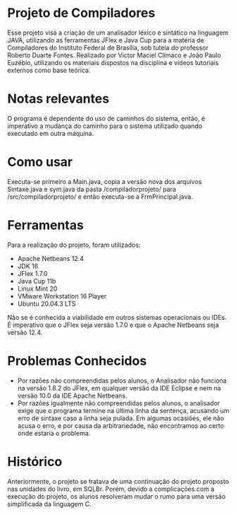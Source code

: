 # Projeto de Compiladores

Esse projeto visa a criação de um analisador léxico e sintático na linguagem JAVA, utilizando as ferramentas JFlex e Java Cup para a matéria de Compiladores do Instituto Federal de Brasília, sob tutela do professor Roberto Duarte Fontes. Realizado por Victor Maciel Clímaco e João Paulo Euzébio, utilizando os materiais dispostos na disciplina e vídeos tutoriais externos como base teórica.

# Notas relevantes
O programa é dependente do uso de caminhos do sistema, então, é imperativo a mudança do caminho para o sistema utilizado quando executado em outra máquina.

# Como usar
Executa-se primeiro a Main.java, copia a versão nova dos arquivos Sintaxe.java e sym.java da pasta /compiladorprojeto/ para /src/compiladorprojeto/ e então executa-se a FrmPrincipal.java.

# Ferramentas 
Para a realização do projeto, foram utilizados:
- Apache Netbeans 12.4
- JDK 16
- JFlex 1.7.0
- Java Cup 11b
- Linux Mint 20
- VMware Workstation 16 Player
- Ubuntu 20.04.3 LTS

Não se é conhecida a viabilidade em outros sistemas operacionais ou IDEs. É imperativo que o JFlex seja versão 1.7.0 e que o Apache Netbeans seja versão 12.4. 

# Problemas Conhecidos
- Por razões não compreendidas pelos alunos, o Analisador não funciona na versão 1.8.2 do JFlex, em qualquer versão da IDE Eclipse e nem na versão 10.0 da IDE Apache Netbeans. 
- Por razões igualmente não compreendidas pelos alunos, o analisador exige que o programa termine na última linha da sentença, acusando um erro de sintaxe caso a linha seja pulada. Em algumas ocasiões, ele não acusa o erro, e por causa da arbitrariedade, não encontramos ao certo onde estaria o problema.

# Histórico
Anteriormente, o projeto se tratava de uma continuação do projeto proposto nas unidades do livro, em SQLBr. Porém, devido a complicações com a execução do projeto, os alunos resolveram mudar o rumo para uma versão simplificada da linguagem C. 
